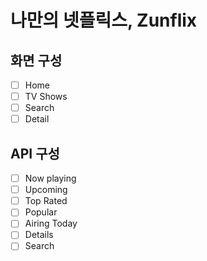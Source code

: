 # 나만의 넷플릭스, Zunflix

## 화면 구성
- [ ] Home
- [ ] TV Shows
- [ ] Search
- [ ] Detail

## API 구성
- [ ] Now playing
- [ ] Upcoming
- [ ] Top Rated
- [ ] Popular
- [ ] Airing Today
- [ ] Details
- [ ] Search